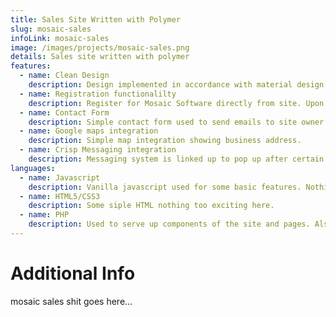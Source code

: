 ```yaml
---
title: Sales Site Written with Polymer
slug: mosaic-sales
infoLink: mosaic-sales
image: /images/projects/mosaic-sales.png
details: Sales site written with polymer
features: 
  - name: Clean Design
    description: Design implemented in accordance with material design specs given.
  - name: Registration functionalilty
    description: Register for Mosaic Software directly from site. Upon signup user is forwarded to the app and signed in.
  - name: Contact Form
    description: Simple contact form used to send emails to site owner.
  - name: Google maps integration
    description: Simple map integration showing business address.
  - name: Crisp Messaging integration
    description: Messaging system is linked up to pop up after certain actions such as page location, time on site etc. Links up to a real person to chat with immediately.
languages:
  - name: Javascript
    description: Vanilla javascript used for some basic features. Nothing too special.
  - name: HTML5/CSS3
    description: Some siple HTML nothing too exciting here.
  - name: PHP
    description: Used to serve up components of the site and pages. Also used for the mailer contact form.
---
```


# Additional Info

mosaic sales shit goes here...